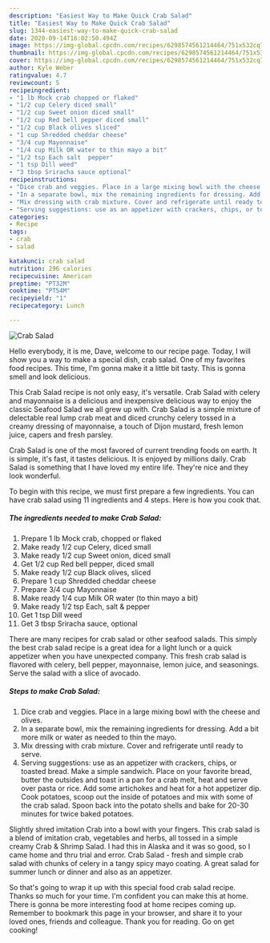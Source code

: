 ```yaml
---
description: "Easiest Way to Make Quick Crab Salad"
title: "Easiest Way to Make Quick Crab Salad"
slug: 1344-easiest-way-to-make-quick-crab-salad
date: 2020-09-14T16:02:50.494Z
image: https://img-global.cpcdn.com/recipes/6298574561214464/751x532cq70/crab-salad-recipe-main-photo.jpg
thumbnail: https://img-global.cpcdn.com/recipes/6298574561214464/751x532cq70/crab-salad-recipe-main-photo.jpg
cover: https://img-global.cpcdn.com/recipes/6298574561214464/751x532cq70/crab-salad-recipe-main-photo.jpg
author: Kyle Weber
ratingvalue: 4.7
reviewcount: 5
recipeingredient:
- "1 lb Mock crab chopped or flaked"
- "1/2 cup Celery diced small"
- "1/2 cup Sweet onion diced small"
- "1/2 cup Red bell pepper diced small"
- "1/2 cup Black olives sliced"
- "1 cup Shredded cheddar cheese"
- "3/4 cup Mayonnaise"
- "1/4 cup Milk OR water to thin mayo a bit"
- "1/2 tsp Each salt  pepper"
- "1 tsp Dill weed"
- "3 tbsp Sriracha sauce optional"
recipeinstructions:
- "Dice crab and veggies. Place in a large mixing bowl with the cheese and olives."
- "In a separate bowl, mix the remaining ingredients for dressing. Add a bit more milk or water as needed to thin the mayo."
- "Mix dressing with crab mixture. Cover and refrigerate until ready to serve."
- "Serving suggestions: use as an appetizer with crackers, chips, or toasted bread. Make a simple sandwich. Place on your favorite bread, butter the outsides and toast in a pan for a crab melt, heat and serve over pasta or rice. Add some artichokes and heat for a hot appetizer dip. Cook potatoes, scoop out the inside of potatoes and mix with some of the crab salad. Spoon back into the potato shells and bake for 20-30 minutes for twice baked potatoes."
categories:
- Recipe
tags:
- crab
- salad

katakunci: crab salad 
nutrition: 296 calories
recipecuisine: American
preptime: "PT32M"
cooktime: "PT54M"
recipeyield: "1"
recipecategory: Lunch

---
```



![Crab Salad](https://img-global.cpcdn.com/recipes/6298574561214464/751x532cq70/crab-salad-recipe-main-photo.jpg)

Hello everybody, it is me, Dave, welcome to our recipe page. Today, I will show you a way to make a special dish, crab salad. One of my favorites food recipes. This time, I'm gonna make it a little bit tasty. This is gonna smell and look delicious.

This Crab Salad recipe is not only easy, it&#39;s versatile. Crab Salad with celery and mayonnaise is a delicious and inexpensive delicious way to enjoy the classic Seafood Salad we all grew up with. Crab Salad is a simple mixture of delectable real lump crab meat and diced crunchy celery tossed in a creamy dressing of mayonnaise, a touch of Dijon mustard, fresh lemon juice, capers and fresh parsley.

Crab Salad is one of the most favored of current trending foods on earth. It is simple, it's fast, it tastes delicious. It is enjoyed by millions daily. Crab Salad is something that I have loved my entire life. They're nice and they look wonderful.


To begin with this recipe, we must first prepare a few ingredients. You can have crab salad using 11 ingredients and 4 steps. Here is how you cook that.

<!--inarticleads1-->

##### The ingredients needed to make Crab Salad:

1. Prepare 1 lb Mock crab, chopped or flaked
1. Make ready 1/2 cup Celery, diced small
1. Make ready 1/2 cup Sweet onion, diced small
1. Get 1/2 cup Red bell pepper, diced small
1. Make ready 1/2 cup Black olives, sliced
1. Prepare 1 cup Shredded cheddar cheese
1. Prepare 3/4 cup Mayonnaise
1. Make ready 1/4 cup Milk OR water (to thin mayo a bit)
1. Make ready 1/2 tsp Each, salt &amp; pepper
1. Get 1 tsp Dill weed
1. Get 3 tbsp Sriracha sauce, optional


There are many recipes for crab salad or other seafood salads. This simply the best crab salad recipe is a great idea for a light lunch or a quick appetizer when you have unexpected company. This fresh crab salad is flavored with celery, bell pepper, mayonnaise, lemon juice, and seasonings. Serve the salad with a slice of avocado. 

<!--inarticleads2-->

##### Steps to make Crab Salad:

1. Dice crab and veggies. Place in a large mixing bowl with the cheese and olives.
1. In a separate bowl, mix the remaining ingredients for dressing. Add a bit more milk or water as needed to thin the mayo.
1. Mix dressing with crab mixture. Cover and refrigerate until ready to serve.
1. Serving suggestions: use as an appetizer with crackers, chips, or toasted bread. Make a simple sandwich. Place on your favorite bread, butter the outsides and toast in a pan for a crab melt, heat and serve over pasta or rice. Add some artichokes and heat for a hot appetizer dip. Cook potatoes, scoop out the inside of potatoes and mix with some of the crab salad. Spoon back into the potato shells and bake for 20-30 minutes for twice baked potatoes.


Slightly shred imitation Crab into a bowl with your fingers. This crab salad is a blend of imitation crab, vegetables and herbs, all tossed in a simple creamy Crab &amp; Shrimp Salad. I had this in Alaska and it was so good, so I came home and thru trial and error. Crab Salad - fresh and simple crab salad with chunks of celery in a tangy spicy mayo coating. A great salad for summer lunch or dinner and also as an appetizer. 

So that's going to wrap it up with this special food crab salad recipe. Thanks so much for your time. I'm confident you can make this at home. There is gonna be more interesting food at home recipes coming up. Remember to bookmark this page in your browser, and share it to your loved ones, friends and colleague. Thank you for reading. Go on get cooking!
